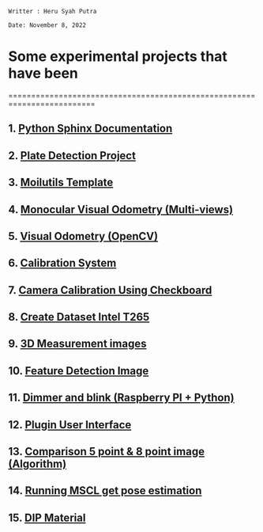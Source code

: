 
```Writter : Heru Syah Putra```

```Date: November 8, 2022```

# Some experimental projects that have been
=========================================================================

## 1. [Python Sphinx Documentation](https://github.com/MoilOrg/MoilOrg.github.io)

## 2. [Plate Detection Project](https://github.com/Herusyahputra/New-Plate_Detection)

## 3. [Moilutils Template](https://github.com/Herusyahputra/moilapps-template)

## 4. [Monocular Visual Odometry (Multi-views)](https://github.com/MoilOrg/Progress-Heru/tree/master/ADAS%20System%20Method)

## 5. [Visual Odometry (OpenCV)](https://github.com/Herusyahputra/Visual-Odometry)

## 6. [Calibration System](https://192.168.100.100:8001/portal/)

## 7. [Camera Calibration Using Checkboard](https://github.com/MoilOrg/Progress-Heru/tree/master/Calib-Pose%20Estimation) 

## 8. [Create Dataset Intel T265](https://github.com/Herusyahputra/Create-DatasetIntelT265)

## 9. [3D Measurement images](https://github.com/MoilOrg/Progress-Heru/tree/master/3D%20Measurement)

## 10. [Feature Detection Image](https://github.com/MoilOrg/Progress-Heru/tree/master/Features-Detection)

## 11. [Dimmer and blink (Raspberry PI + Python)](https://github.com/MoilOrg/Progress-Heru/tree/master/Raspberry)

## 12. [Plugin User Interface](https://github.com/MoilOrg/Progress-Heru/tree/master/Plugin-UserInterface)

## 13. [Comparison 5 point & 8 point image (Algorithm)](https://github.com/MoilOrg/Progress-Heru/tree/master/Five%20%26%20Eight%20Point%20Algorithm)

## 14. [Running MSCL get pose estimation](https://github.com/Herusyahputra/MSCL)

## 15. [DIP Material](https://github.com/Herusyahputra/DIP-Teaching-Material)

